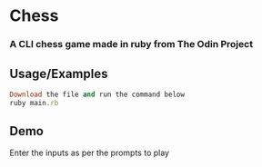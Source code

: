 
# Chess

### A CLI chess game made in ruby from The Odin Project







## Usage/Examples

```ruby
Download the file and run the command below
ruby main.rb
```


## Demo

Enter the inputs as per the prompts to play

